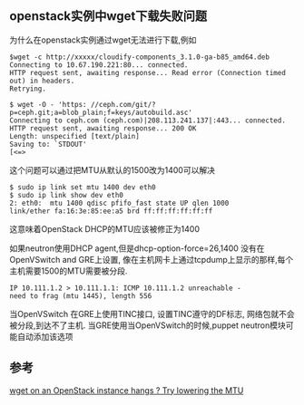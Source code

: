 ## openstack实例中wget下载失败问题
为什么在openstack实例通过wget无法进行下载,例如

    $wget -c http://xxxxx/cloudify-components_3.1.0-ga-b85_amd64.deb
    Connecting to 10.67.190.221:80... connected.
    HTTP request sent, awaiting response... Read error (Connection timed out) in headers.
    Retrying.
    
    $ wget -O - 'https: //ceph.com/git/?p=ceph.git;a=blob_plain;f=keys/autobuild.asc'
    Connecting to ceph.com (ceph.com)|208.113.241.137|:443... connected.
    HTTP request sent, awaiting response... 200 OK
    Length: unspecified [text/plain]
    Saving to: `STDOUT'
    [<=>
  
这个问题可以通过把MTU从默认的1500改为1400可以解决  

    $ sudo ip link set mtu 1400 dev eth0
    $ sudo ip link show dev eth0
    2: eth0:  mtu 1400 qdisc pfifo_fast state UP qlen 1000
    link/ether fa:16:3e:85:ee:a5 brd ff:ff:ff:ff:ff:ff

这意味着OpenStack DHCP的MTU应该被修正为1400

如果neutron使用DHCP agent,但是dhcp-option-force=26,1400 没有在OpenVSwitch and GRE上设置,
像在主机网卡上通过tcpdump上显示的那样,每个主机需要1500的MTU需要被分段.

    IP 10.111.1.2 > 10.111.1.1: ICMP 10.111.1.2 unreachable -
    need to frag (mtu 1445), length 556
   
当OpenVSwitch 在GRE上使用TINC接口, 设置TINC遵守的DF标志, 网络包就不会被分段,到达不了主机. 当GRE使用当OpenVSwitch的时候,puppet neutron模块可能自动添加该选项

## 参考
[wget on an OpenStack instance hangs ? Try lowering the MTU](http://dachary.org/?p=2570)
